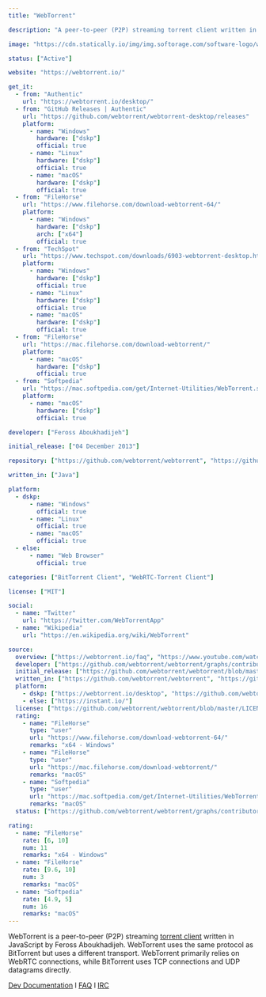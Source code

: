 ```yaml
---
title: "WebTorrent"

description: "A peer-to-peer (P2P) streaming torrent client written in JavaScript by Feross Aboukhadijeh"

image: "https://cdn.statically.io/img/img.softorage.com/software-logo/webtorrent.png?h=64"

status: ["Active"]

website: "https://webtorrent.io/"

get_it:
  - from: "Authentic"
    url: "https://webtorrent.io/desktop/"
  - from: "GitHub Releases | Authentic"
    url: "https://github.com/webtorrent/webtorrent-desktop/releases"
    platform:
      - name: "Windows"
        hardware: ["dskp"]
        official: true
      - name: "Linux"
        hardware: ["dskp"]
        official: true
      - name: "macOS"
        hardware: ["dskp"]
        official: true
  - from: "FileHorse"
    url: "https://www.filehorse.com/download-webtorrent-64/"
    platform:
      - name: "Windows"
        hardware: ["dskp"]
        arch: ["x64"]
        official: true
  - from: "TechSpot"
    url: "https://www.techspot.com/downloads/6903-webtorrent-desktop.html"
    platform:
      - name: "Windows"
        hardware: ["dskp"]
        official: true
      - name: "Linux"
        hardware: ["dskp"]
        official: true
      - name: "macOS"
        hardware: ["dskp"]
        official: true
  - from: "FileHorse"
    url: "https://mac.filehorse.com/download-webtorrent/"
    platform:
      - name: "macOS"
        hardware: ["dskp"]
        official: true
  - from: "Softpedia"
    url: "https://mac.softpedia.com/get/Internet-Utilities/WebTorrent.shtml"
    platform:
      - name: "macOS"
        hardware: ["dskp"]
        official: true

developer: ["Feross Aboukhadijeh"]

initial_release: ["04 December 2013"]

repository: ["https://github.com/webtorrent/webtorrent", "https://github.com/webtorrent/webtorrent-desktop"]

written_in: ["Java"]

platform:
  - dskp:
      - name: "Windows"
        official: true
      - name: "Linux"
        official: true
      - name: "macOS"
        official: true
  - else:
      - name: "Web Browser"
        official: true

categories: ["BitTorrent Client", "WebRTC-Torrent Client"]

license: ["MIT"]

social:
  - name: "Twitter"
    url: "https://twitter.com/WebTorrentApp"
  - name: "Wikipedia"
    url: "https://en.wikipedia.org/wiki/WebTorrent"

source:
  overview: ["https://webtorrent.io/faq", "https://www.youtube.com/watch?v=B6eIOsvP6Jw"]
  developer: ["https://github.com/webtorrent/webtorrent/graphs/contributors"]
  initial_release: ["https://github.com/webtorrent/webtorrent/blob/master/CHANGELOG.md#previous-versions"]
  written_in: ["https://github.com/webtorrent/webtorrent", "https://github.com/webtorrent/webtorrent-desktop", "https://webtorrent.io/faq"]
  platform:
    - dskp: ["https://webtorrent.io/desktop", "https://github.com/webtorrent/webtorrent-desktop/releases"]
    - else: ["https://instant.io/"]
  license: ["https://github.com/webtorrent/webtorrent/blob/master/LICENSE"]
  rating:
    - name: "FileHorse"
      type: "user"
      url: "https://www.filehorse.com/download-webtorrent-64/"
      remarks: "x64 - Windows"
    - name: "FileHorse"
      type: "user"
      url: "https://mac.filehorse.com/download-webtorrent/"
      remarks: "macOS"
    - name: "Softpedia"
      type: "user"
      url: "https://mac.softpedia.com/get/Internet-Utilities/WebTorrent.shtml"
      remarks: "macOS"
  status: ["https://github.com/webtorrent/webtorrent/graphs/contributors", "https://github.com/webtorrent/webtorrent/pulse"]

rating:
  - name: "FileHorse"
    rate: [6, 10]
    num: 11
    remarks: "x64 - Windows"
  - name: "FileHorse"
    rate: [9.6, 10]
    num: 3
    remarks: "macOS"
  - name: "Softpedia"
    rate: [4.9, 5]
    num: 16
    remarks: "macOS"
---
```

  WebTorrent is a peer-to-peer (P2P) streaming [torrent client](/categories/bittorrent-client/) written in JavaScript by Feross Aboukhadijeh. WebTorrent uses the same protocol as BitTorrent but uses a different transport. WebTorrent primarily relies on WebRTC connections, while BitTorrent uses TCP connections and UDP datagrams directly.
  
  [Dev Documentation](https://webtorrent.io/docs)  I  [FAQ](https://webtorrent.io/faq)  I  [IRC](https://webchat.freenode.net/?channels=webtorrent)
